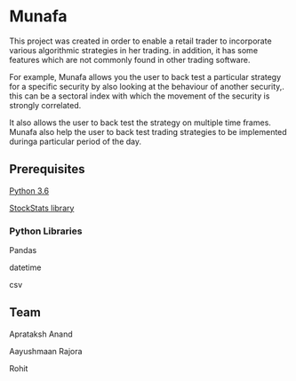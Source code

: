 # Munafa

This project was created in order to enable a retail trader to incorporate various algorithmic strategies in her trading.
in addition, it has some features which are not commonly found in other trading software.

For example, Munafa allows you the user to back test a particular strategy for a specific security by also looking at the behaviour of another security,.
this can be a sectoral index with which the movement of the security is strongly correlated.

It also allows the user to back test the strategy on multiple time frames.
Munafa also help the user to back test trading strategies to be implemented duringa particular period of the day.

## Prerequisites
[Python 3.6](https://www.python.org/downloads/release/python-360/)

[StockStats library](https://github.com/jealous/stockstats)

### Python Libraries

Pandas

datetime

csv

## Team
Aprataksh Anand 

Aayushmaan Rajora

Rohit



